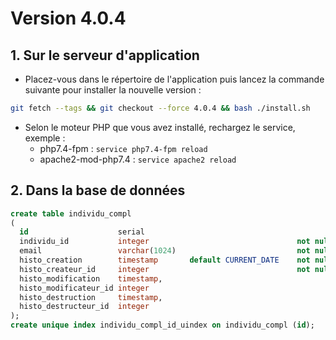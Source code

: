 # Version 4.0.4

## 1. Sur le serveur d'application

- Placez-vous dans le répertoire de l'application puis lancez la commande suivante
  pour installer la nouvelle version :

```bash
git fetch --tags && git checkout --force 4.0.4 && bash ./install.sh
```

- Selon le moteur PHP que vous avez installé, rechargez le service, exemple :
    - php7.4-fpm         : `service php7.4-fpm reload`
    - apache2-mod-php7.4 : `service apache2 reload`

## 2. Dans la base de données

```SQL
create table individu_compl
(
  id                    serial                                                  constraint individu_compl_pk primary key,
  individu_id           integer                                 not null        constraint table_name_individu_id_fk references individu on delete cascade,
  email                 varchar(1024)                           not null,
  histo_creation        timestamp       default CURRENT_DATE    not null    ,
  histo_createur_id     integer                                 not null        constraint utilisateur_id_fk_1 references utilisateur,
  histo_modification    timestamp,
  histo_modificateur_id integer                                                 constraint utilisateur_id_fk_2 references utilisateur,
  histo_destruction     timestamp,
  histo_destructeur_id  integer                                                 constraint tilisateur_id_fk_3 references utilisateur
);
create unique index individu_compl_id_uindex on individu_compl (id);
```